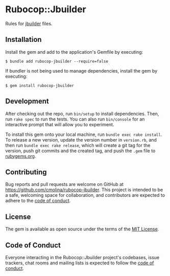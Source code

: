 # Rubocop::Jbuilder

Rules for [jbuilder](https://github.com/rails/jbuilder) files.

## Installation

Install the gem and add to the application's Gemfile by executing:

    $ bundle add rubocop-jbuilder --require=false

If bundler is not being used to manage dependencies, install the gem by executing:

    $ gem install rubocop-jbuilder

## Development

After checking out the repo, run `bin/setup` to install dependencies. Then, run `rake spec` to run the tests. You can also run `bin/console` for an interactive prompt that will allow you to experiment.

To install this gem onto your local machine, run `bundle exec rake install`. To release a new version, update the version number in `version.rb`, and then run `bundle exec rake release`, which will create a git tag for the version, push git commits and the created tag, and push the `.gem` file to [rubygems.org](https://rubygems.org).

## Contributing

Bug reports and pull requests are welcome on GitHub at https://github.com/cmolina/rubocop-jbuilder. This project is intended to be a safe, welcoming space for collaboration, and contributors are expected to adhere to the [code of conduct](https://github.com/cmolina/rubocop-jbuilder/blob/main/CODE_OF_CONDUCT.md).

## License

The gem is available as open source under the terms of the [MIT License](https://opensource.org/licenses/MIT).

## Code of Conduct

Everyone interacting in the Rubocop::Jbuilder project's codebases, issue trackers, chat rooms and mailing lists is expected to follow the [code of conduct](https://github.com/cmolina/rubocop-jbuilder/blob/main/CODE_OF_CONDUCT.md).
